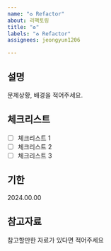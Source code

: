 ```yaml
---
name: "♻️ Refactor"
about: 리팩토링
title: "♻️"
labels: "♻️ Refactor"
assignees: jeongyun1206

---
```


## 설명
문제상황, 배경을 적어주세요.


## 체크리스트
- [ ] 체크리스트 1
- [ ] 체크리스트 2
- [ ] 체크리스트 3

## 기한
2024.00.00

## 참고자료
참고할만한 자료가 있다면 적어주세요
